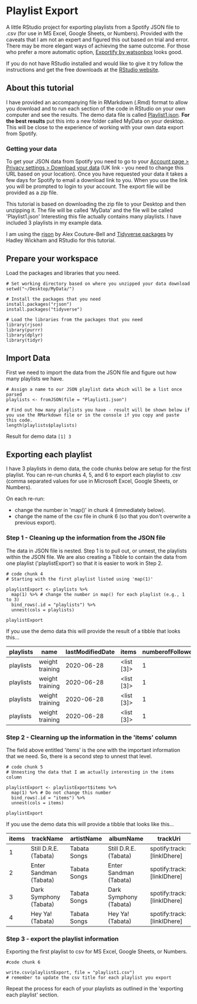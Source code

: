# Playlist Export
A little RStudio project for exporting playlists from a Spotify JSON file to .csv (for use in MS Excel, Google Sheets, or Numbers). Provided with the caveats that I am not an expert and figured this out based on trial and error. There may be more elegant ways of achieving the same outcome. For those who prefer a more automatic option, [Exportify by watsonbox](https://github.com/watsonbox/exportify) looks good.

If you do not have RStudio installed and would like to give it try follow the instructions and get the free downloads at the [RStudio website](https://www.rstudio.com/products/rstudio/download/#download).

## About this tutorial

I have provided an accompanying file in RMarkdown (.Rmd) format to allow you download and to run each section of the code in RStudio on your own computer and see the results. The demo data file is called [Playlist1.json](../blob/main/Playlist1.json). **For the best results** put this into a new folder called MyData on your desktop. This will be close to the experience of working with your own data export from Spotify. 

### Getting your data

To get your JSON data from Spotify you need to go to your [Account page > Privacy settings > Download your data](https://www.spotify.com/uk/account/privacy/ "Spotify UK Link") (UK link - you need to change this URL based on your location). Once you have requested your data it takes a few days for Spotify to email a download link to you. When you use the link you will be prompted to login to your account. The export file will be provided as a zip file. 

This tutorial is based on downloading the zip file to your Desktop and then unzipping it. The file will be called 'MyData' and the file will be called 'Playlist1.json' Interesting this file actually contains many playlists. I have included 3 playlists in my example data.

I am using the [rjson](https://github.com/alexcb/rjson) by Alex Couture-Bell and [Tidyverse packages](https://www.tidyverse.org/packages/) by Hadley Wickham and RStudio for this tutorial.


## Prepare your workspace

Load the packages and libraries that you need.

```{r setting up workspace}
# Set working directory based on where you unzipped your data download
setwd("~/Desktop/MyData/")

# Install the packages that you need
install.packages("rjson")
install.packages("tidyverse")

# Load the libraries from the packages that you need
library(rjson)
library(purrr)
library(dplyr)
library(tidyr)
```
## Import Data

First we need to import the data from the JSON file and figure out how many playlists we have.

```{r import data}
# Assign a name to our JSON playlist data which will be a list once parsed
playlists <- fromJSON(file = "Playlist1.json")

# Find out how many playlists you have - result will be shown below if you use the RMarkdown file or in the console if you copy and paste this code.
length(playlists$playlists)
```
Result for demo data
```[1] 3```

## Exporting each playlist

I have 3 playlists in demo data, the code chunks below are setup for the first playlist. You can re-run chunks 4, 5, and 6 to export each playlist to .csv (comma separated values for use in Microsoft Excel, Google Sheets, or Numbers). 

On each re-run: 
- change the number in 'map()' in chunk 4 (immediately below).
- change the name of the csv file in chunk 6 (so that you don't overwrite a previous export).

### Step 1 - Cleaning up the information from the JSON file

The data in JSON file is nested. Step 1 is to pull out, or unnest, the playlists within the JSON file. We are also creating a Tibble to contain the data from one playlist ('playlistExport') so that it is easier to work in Step 2.

```{r Step 1 - unnesting the data in the JSON file}
# code chunk 4
# Starting with the first playlist listed using 'map(1)'

playlistExport <- playlists %>%
  map(1) %>% # change the number in map() for each playlist (e.g., 1 to 3) 
  bind_rows(.id = "playlists") %>%
  unnest(cols = playlists)

playlistExport
```
If you use the demo data this will provide the result of a tibble that looks this...

| playlists | name            | lastModifiedDate | items      | numberofFollowers |
|-----------|-----------------|------------------|------------|-------------------|
| playlists | weight training | 2020-06-28       | <list [3]> | 1                 |
| playlists | weight training | 2020-06-28       | <list [3]> | 1                 |
| playlists | weight training | 2020-06-28       | <list [3]> | 1                 |
| playlists | weight training | 2020-06-28       | <list [3]> | 1                 |

### Step 2 - Clearning up the information in the 'items' column

The field above entitled 'items' is the one with the important information that we need. So, there is a second step to unnest that level.

```{r Step 2 - unnesting the information in the items column}
# code chunk 5
# Unnesting the data that I am actually interesting in the items column

playlistExport <- playlistExport$items %>%
  map(1) %>% # Do not change this number
  bind_rows(.id = "items") %>%
  unnest(cols = items)

playlistExport
```
If you use the demo data this will provide a tibble that looks like this...

| items | trackName              | artistName   | albumName              | trackUri                   |
|-------|------------------------|--------------|------------------------|----------------------------|
| 1     | Still D.R.E. (Tabata)  | Tabata Songs | Still D.R.E. (Tabata)  | spotify:track:[linkIDhere] |
| 2     | Enter Sandman (Tabata) | Tabata Songs | Enter Sandman (Tabata) | spotify:track:[linkIDhere] |
| 3     | Dark Symphony (Tabata) | Tabata Songs | Dark Symphony (Tabata) | spotify:track:[linkIDhere] |
| 4     | Hey Ya! (Tabata)       | Tabata Songs | Hey Ya! (Tabata)       | spotify:track:[linkIDhere] |

### Step 3 - export the playlist information

Exporting the first playlist to csv for MS Excel, Google Sheets, or Numbers.

```{r export to csv}
#code chunk 6

write.csv(playlistExport, file = "playlist1.csv") 
# remember to update the csv title for each playlist you export
```
Repeat the process for each of your playlists as outlined in the 'exporting each playlist' section.
